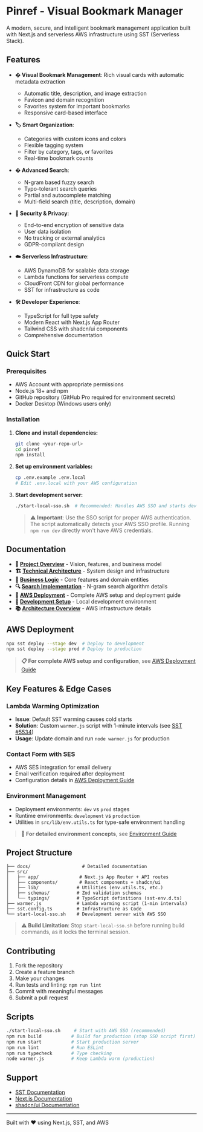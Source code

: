 # Pinref - Visual Bookmark Manager

A modern, secure, and intelligent bookmark management application built with Next.js and serverless AWS infrastructure using SST (Serverless Stack).

## Features

- **� Visual Bookmark Management**: Rich visual cards with automatic metadata extraction

  - Automatic title, description, and image extraction
  - Favicon and domain recognition  
  - Favorites system for important bookmarks
  - Responsive card-based interface

- **🏷️ Smart Organization**:

  - Categories with custom icons and colors
  - Flexible tagging system
  - Filter by category, tags, or favorites
  - Real-time bookmark counts

- **� Advanced Search**:

  - N-gram based fuzzy search
  - Typo-tolerant search queries
  - Partial and autocomplete matching
  - Multi-field search (title, description, domain)

- **🔐 Security & Privacy**:

  - End-to-end encryption of sensitive data
  - User data isolation
  - No tracking or external analytics
  - GDPR-compliant design

- **☁️ Serverless Infrastructure**:

  - AWS DynamoDB for scalable data storage
  - Lambda functions for serverless compute
  - CloudFront CDN for global performance
  - SST for infrastructure as code

- **🛠️ Developer Experience**:
  - TypeScript for full type safety
  - Modern React with Next.js App Router
  - Tailwind CSS with shadcn/ui components
  - Comprehensive documentation

## Quick Start

### Prerequisites

- AWS Account with appropriate permissions
- Node.js 18+ and npm
- GitHub repository (GitHub Pro required for environment secrets)
- Docker Desktop (Windows users only)

### Installation

1. **Clone and install dependencies:**

   ```bash
   git clone <your-repo-url>
   cd pinref
   npm install
   ```

2. **Set up environment variables:**

   ```bash
   cp .env.example .env.local
   # Edit .env.local with your AWS configuration
   ```

3. **Start development server:**

   ```bash
   ./start-local-sso.sh  # Recommended: Handles AWS SSO and starts dev server
   ```

   > **⚠️ Important**: Use the SSO script for proper AWS authentication. The script automatically detects your AWS SSO profile. Running `npm run dev` directly won't have AWS credentials.

## Documentation

- **📖 [Project Overview](./docs/project-overview.md)** - Vision, features, and business model
- **🏗️ [Technical Architecture](./docs/technical-architecture.md)** - System design and infrastructure
- **💼 [Business Logic](./docs/business-logic.md)** - Core features and domain entities
- **🔍 [Search Implementation](./docs/search-implementation.md)** - N-gram search algorithm details
- **🚀 [AWS Deployment](./docs/aws-deployment.md)** - Complete AWS setup and deployment guide
- **🔧 [Development Setup](./docs/development-setup.md)** - Local development environment
- **📚 [Architecture Overview](./docs/architecture.md)** - AWS infrastructure details

## AWS Deployment

```bash
npx sst deploy --stage dev  # Deploy to development
npx sst deploy --stage prod # Deploy to production
```

> **📋 For complete AWS setup and configuration**, see [AWS Deployment Guide](./docs/aws-deployment.md)

## Key Features & Edge Cases

### Lambda Warming Optimization

- **Issue**: Default SST warming causes cold starts
- **Solution**: Custom `warmer.js` script with 1-minute intervals (see [SST #5534](https://github.com/sst/sst/issues/5534))
- **Usage**: Update domain and run `node warmer.js` for production

### Contact Form with SES

- AWS SES integration for email delivery
- Email verification required after deployment
- Configuration details in [AWS Deployment Guide](./docs/aws-deployment.md)

### Environment Management

- Deployment environments: `dev` vs `prod` stages
- Runtime environments: `development` vs `production`
- Utilities in `src/lib/env.utils.ts` for type-safe environment handling

> **📖 For detailed environment concepts**, see [Environment Guide](./docs/deployment-vs-runtime-environment.md)

## Project Structure

```
├── docs/                   # Detailed documentation
├── src/
│   ├── app/               # Next.js App Router + API routes
│   ├── components/        # React components + shadcn/ui
│   ├── lib/              # Utilities (env.utils.ts, etc.)
│   ├── schemas/          # Zod validation schemas
│   └── typings/          # TypeScript definitions (sst-env.d.ts)
├── warmer.js             # Lambda warming script (1-min intervals)
├── sst.config.ts         # Infrastructure as Code
└── start-local-sso.sh    # Development server with AWS SSO
```

> **⚠️ Build Limitation**: Stop `start-local-sso.sh` before running build commands, as it locks the terminal session.

## Contributing

1. Fork the repository
2. Create a feature branch
3. Make your changes
4. Run tests and linting: `npm run lint`
5. Commit with meaningful messages
6. Submit a pull request

## Scripts

```bash
./start-local-sso.sh     # Start with AWS SSO (recommended)
npm run build           # Build for production (stop SSO script first)
npm run start           # Start production server
npm run lint            # Run ESLint
npm run typecheck       # Type checking
node warmer.js          # Keep Lambda warm (production)
```

## Support

- [SST Documentation](https://docs.sst.dev/)
- [Next.js Documentation](https://nextjs.org/docs)
- [shadcn/ui Documentation](https://ui.shadcn.com/)

---

Built with ❤️ using Next.js, SST, and AWS
